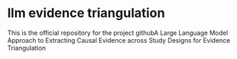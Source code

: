 # llm evidence triangulation
 This is the official repository for the project githubA Large Language Model Approach to Extracting Causal Evidence across Study Designs for Evidence Triangulation
